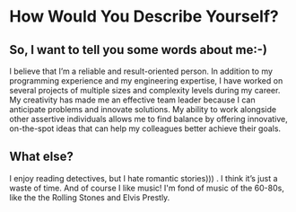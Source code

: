 # How Would You Describe Yourself?

## So, I want to tell you some words about me:-)

I believe that I’m a reliable and result-oriented person. In addition to my programming experience and my engineering expertise, I have worked on several projects of multiple sizes and complexity levels during my career. 
My creativity has made me an effective team leader because I can anticipate problems and innovate solutions. My ability to work alongside other assertive individuals allows me to find balance by offering innovative, on-the-spot ideas that can help my colleagues better achieve their goals.

## What else?

I enjoy reading detectives, but I hate romantic stories))) . I think it’s just a waste of time. And of course I like music! I'm fond of music of the 60-80s, like the the Rolling Stones and Elvis Prestly.